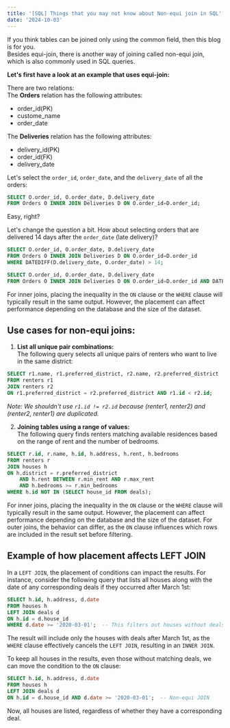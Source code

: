 ```yaml
---
title: '[SQL] Things that you may not know about Non-equi join in SQL'
date: '2024-10-03'
---
```


If you think tables can be joined only using the common field, then this blog is for you.  
Besides equi-join, there is another way of joining called non-equi join, which is also commonly used in SQL queries.

**Let's first have a look at an example that uses equi-join:**

There are two relations:  
The **Orders** relation has the following attributes: 
- order_id(PK) 
- custome_name
- order_date  

The **Deliveries** relation has the following attributes: 
- delivery_id(PK) 
- order_id(FK)
- delivery_date

Let's select the `order_id`, `order_date`, and the `delivery_date` of all the orders:

```sql
SELECT O.order_id, O.order_date, D.delivery_date
FROM Orders O INNER JOIN Deliveries D ON O.order_id=D.order_id;
```


Easy, right?

Let's change the question a bit. How about selecting orders that are delivered 14 days after the `order_date` (late delivery)?

```sql
SELECT O.order_id, O.order_date, D.delivery_date
FROM Orders O INNER JOIN Deliveries D ON O.order_id=D.order_id
WHERE DATEDIFF(D.delivery_date, O.order_date) > 14;
```

```sql
SELECT O.order_id, O.order_date, D.delivery_date
FROM Orders O INNER JOIN Deliveries D ON O.order_id=D.order_id AND DATEDIFF(D.delivery_date, O.order_date) > 14;
```

For inner joins, placing the inequality in the `ON` clause or the `WHERE` clause will typically result in the same output. However, the placement can affect performance depending on the database and the size of the dataset.

## Use cases for non-equi joins:

1. **List all unique pair combinations:**  
The following query selects all unique pairs of renters who want to live in the same district:

```sql
SELECT r1.name, r1.preferred_district, r2.name, r2.preferred_district
FROM renters r1
JOIN renters r2
ON r1.preferred_district = r2.preferred_district AND r1.id < r2.id;
```  
*Note: We shouldn't use `r1.id != r2.id` because (renter1, renter2) and (renter2, renter1) are duplicated.*

2. **Joining tables using a range of values:**  
The following query finds renters matching available residences based on the range of rent and the number of bedrooms.

```sql
SELECT r.id, r.name, h.id, h.address, h.rent, h.bedrooms
FROM renters r
JOIN houses h
ON h.district = r.preferred_district
    AND h.rent BETWEEN r.min_rent AND r.max_rent
    AND h.bedrooms >= r.min_bedrooms
WHERE h.id NOT IN (SELECT house_id FROM deals);
```

For inner joins, placing the inequality in the `ON` clause or the `WHERE` clause will typically result in the same output. However, the placement can affect performance depending on the database and the size of the dataset. For outer joins, the behavior can differ, as the `ON` clause influences which rows are included in the result set before filtering.

## Example of how placement affects LEFT JOIN

In a `LEFT JOIN`, the placement of conditions can impact the results. For instance, consider the following query that lists all houses along with the date of any corresponding deals if they occurred after March 1st:

```sql
SELECT h.id, h.address, d.date
FROM houses h
LEFT JOIN deals d
ON h.id = d.house_id
WHERE d.date >= '2020-03-01';  -- This filters out houses without deals
```

The result will include only the houses with deals after March 1st, as the `WHERE` clause effectively cancels the `LEFT JOIN`, resulting in an `INNER JOIN`.

To keep all houses in the results, even those without matching deals, we can move the condition to the `ON` clause:

```sql
SELECT h.id, h.address, d.date
FROM houses h
LEFT JOIN deals d
ON h.id = d.house_id AND d.date >= '2020-03-01';  -- Non-equi JOIN
```

Now, all houses are listed, regardless of whether they have a corresponding deal.

